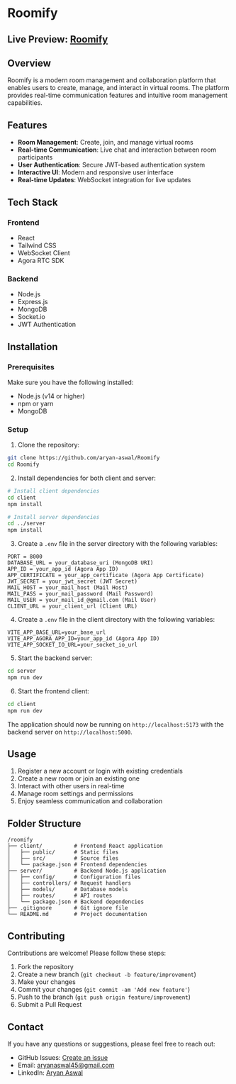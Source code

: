 # Roomify
## Live Preview: [Roomify](https://roomify-eight.vercel.app/)

## Overview

Roomify is a modern room management and collaboration platform that enables users to create, manage, and interact in virtual rooms. The platform provides real-time communication features and intuitive room management capabilities.

## Features

- **Room Management**: Create, join, and manage virtual rooms
- **Real-time Communication**: Live chat and interaction between room participants
- **User Authentication**: Secure JWT-based authentication system
- **Interactive UI**: Modern and responsive user interface
- **Real-time Updates**: WebSocket integration for live updates

## Tech Stack

### Frontend
- React
- Tailwind CSS
- WebSocket Client
- Agora RTC SDK

### Backend
- Node.js
- Express.js
- MongoDB
- Socket.io
- JWT Authentication

## Installation

### Prerequisites

Make sure you have the following installed:
- Node.js (v14 or higher)
- npm or yarn
- MongoDB

### Setup

1. Clone the repository:
```bash
git clone https://github.com/aryan-aswal/Roomify
cd Roomify
```

2. Install dependencies for both client and server:
```bash
# Install client dependencies
cd client
npm install

# Install server dependencies
cd ../server
npm install
```

3. Create a `.env` file in the server directory with the following variables:
```
PORT = 8000
DATABASE_URL = your_database_uri (MongoDB URI)
APP_ID = your_app_id (Agora App ID)
APP_CERTIFICATE = your_app_certificate (Agora App Certificate)
JWT_SECRET = your_jwt_secret (JWT Secret)
MAIL_HOST = your_mail_host (Mail Host)
MAIL_PASS = your_mail_password (Mail Password)
MAIL_USER = your_mail_id_@gmail.com (Mail User)
CLIENT_URL = your_client_url (Client URL)
```

4. Create a `.env` file in the client directory with the following variables:
```
VITE_APP_BASE_URL=your_base_url
VITE_APP_AGORA_APP_ID=your_app_id (Agora App ID)
VITE_APP_SOCKET_IO_URL=your_socket_io_url
```

5. Start the backend server:
```bash
cd server
npm run dev
```

6. Start the frontend client:
```bash
cd client
npm run dev
```

The application should now be running on `http://localhost:5173` with the backend server on `http://localhost:5000`.

## Usage

1. Register a new account or login with existing credentials
2. Create a new room or join an existing one
3. Interact with other users in real-time
4. Manage room settings and permissions
5. Enjoy seamless communication and collaboration

## Folder Structure

```
/roomify
├── client/          # Frontend React application
│   ├── public/      # Static files
│   ├── src/         # Source files
│   └── package.json # Frontend dependencies
├── server/          # Backend Node.js application
│   ├── config/      # Configuration files
│   ├── controllers/ # Request handlers
│   ├── models/      # Database models
│   ├── routes/      # API routes
│   └── package.json # Backend dependencies
├── .gitignore       # Git ignore file
└── README.md        # Project documentation
```

## Contributing

Contributions are welcome! Please follow these steps:

1. Fork the repository
2. Create a new branch (`git checkout -b feature/improvement`)
3. Make your changes
4. Commit your changes (`git commit -am 'Add new feature'`)
5. Push to the branch (`git push origin feature/improvement`)
6. Submit a Pull Request

## Contact

If you have any questions or suggestions, please feel free to reach out:

- GitHub Issues: [Create an issue](https://github.com/aryan-aswal/Roomify)
- Email: aryanaswal45@gmail.com
- LinkedIn: [Aryan Aswal](https://www.linkedin.com/in/aryanaswal)
